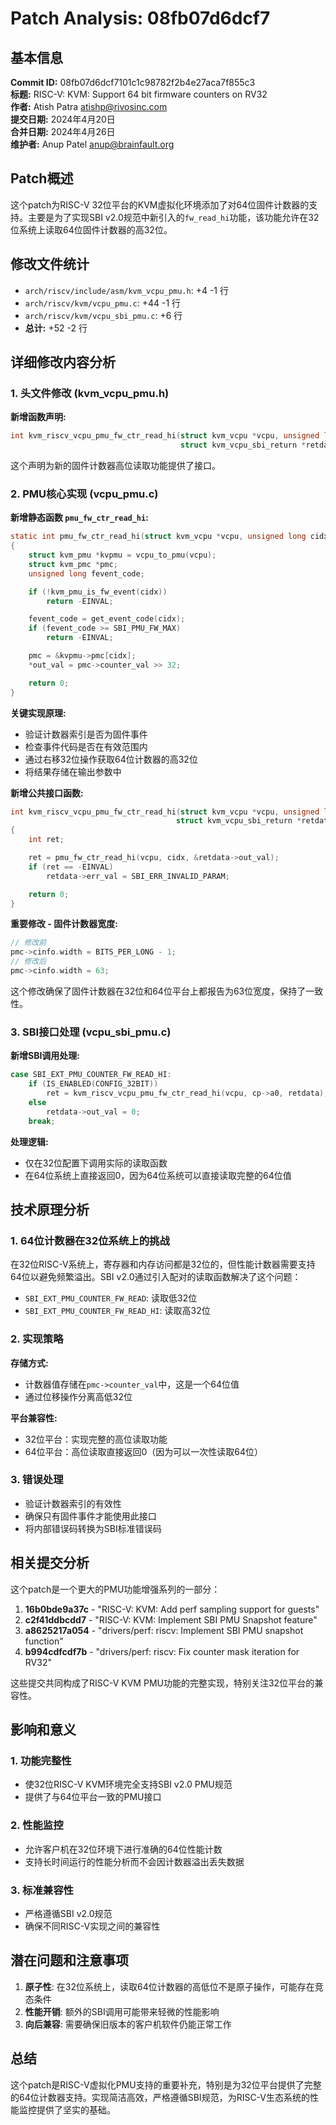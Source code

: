 # Patch Analysis: 08fb07d6dcf7

## 基本信息

**Commit ID:** 08fb07d6dcf7101c1c98782f2b4e27aca7f855c3  
**标题:** RISC-V: KVM: Support 64 bit firmware counters on RV32  
**作者:** Atish Patra <atishp@rivosinc.com>  
**提交日期:** 2024年4月20日  
**合并日期:** 2024年4月26日  
**维护者:** Anup Patel <anup@brainfault.org>  

## Patch概述

这个patch为RISC-V 32位平台的KVM虚拟化环境添加了对64位固件计数器的支持。主要是为了实现SBI v2.0规范中新引入的`fw_read_hi`功能，该功能允许在32位系统上读取64位固件计数器的高32位。

## 修改文件统计

- `arch/riscv/include/asm/kvm_vcpu_pmu.h`: +4 -1 行
- `arch/riscv/kvm/vcpu_pmu.c`: +44 -1 行  
- `arch/riscv/kvm/vcpu_sbi_pmu.c`: +6 行
- **总计:** +52 -2 行

## 详细修改内容分析

### 1. 头文件修改 (kvm_vcpu_pmu.h)

**新增函数声明:**
```c
int kvm_riscv_vcpu_pmu_fw_ctr_read_hi(struct kvm_vcpu *vcpu, unsigned long cidx,
                                      struct kvm_vcpu_sbi_return *retdata);
```

这个声明为新的固件计数器高位读取功能提供了接口。

### 2. PMU核心实现 (vcpu_pmu.c)

**新增静态函数 `pmu_fw_ctr_read_hi`:**
```c
static int pmu_fw_ctr_read_hi(struct kvm_vcpu *vcpu, unsigned long cidx, unsigned long *out_val)
{
    struct kvm_pmu *kvpmu = vcpu_to_pmu(vcpu);
    struct kvm_pmc *pmc;
    unsigned long fevent_code;

    if (!kvm_pmu_is_fw_event(cidx))
        return -EINVAL;

    fevent_code = get_event_code(cidx);
    if (fevent_code >= SBI_PMU_FW_MAX)
        return -EINVAL;

    pmc = &kvpmu->pmc[cidx];
    *out_val = pmc->counter_val >> 32;

    return 0;
}
```

**关键实现原理:**
- 验证计数器索引是否为固件事件
- 检查事件代码是否在有效范围内
- 通过右移32位操作获取64位计数器的高32位
- 将结果存储在输出参数中

**新增公共接口函数:**
```c
int kvm_riscv_vcpu_pmu_fw_ctr_read_hi(struct kvm_vcpu *vcpu, unsigned long cidx,
                                     struct kvm_vcpu_sbi_return *retdata)
{
    int ret;

    ret = pmu_fw_ctr_read_hi(vcpu, cidx, &retdata->out_val);
    if (ret == -EINVAL)
        retdata->err_val = SBI_ERR_INVALID_PARAM;

    return 0;
}
```

**重要修改 - 固件计数器宽度:**
```c
// 修改前
pmc->cinfo.width = BITS_PER_LONG - 1;
// 修改后  
pmc->cinfo.width = 63;
```

这个修改确保了固件计数器在32位和64位平台上都报告为63位宽度，保持了一致性。

### 3. SBI接口处理 (vcpu_sbi_pmu.c)

**新增SBI调用处理:**
```c
case SBI_EXT_PMU_COUNTER_FW_READ_HI:
    if (IS_ENABLED(CONFIG_32BIT))
        ret = kvm_riscv_vcpu_pmu_fw_ctr_read_hi(vcpu, cp->a0, retdata);
    else
        retdata->out_val = 0;
    break;
```

**处理逻辑:**
- 仅在32位配置下调用实际的读取函数
- 在64位系统上直接返回0，因为64位系统可以直接读取完整的64位值

## 技术原理分析

### 1. 64位计数器在32位系统上的挑战

在32位RISC-V系统上，寄存器和内存访问都是32位的，但性能计数器需要支持64位以避免频繁溢出。SBI v2.0通过引入配对的读取函数解决了这个问题：
- `SBI_EXT_PMU_COUNTER_FW_READ`: 读取低32位
- `SBI_EXT_PMU_COUNTER_FW_READ_HI`: 读取高32位

### 2. 实现策略

**存储方式:**
- 计数器值存储在`pmc->counter_val`中，这是一个64位值
- 通过位移操作分离高低32位

**平台兼容性:**
- 32位平台：实现完整的高位读取功能
- 64位平台：高位读取直接返回0（因为可以一次性读取64位）

### 3. 错误处理

- 验证计数器索引的有效性
- 确保只有固件事件才能使用此接口
- 将内部错误码转换为SBI标准错误码

## 相关提交分析

这个patch是一个更大的PMU功能增强系列的一部分：

1. **16b0bde9a37c** - "RISC-V: KVM: Add perf sampling support for guests"
2. **c2f41ddbcdd7** - "RISC-V: KVM: Implement SBI PMU Snapshot feature"  
3. **a8625217a054** - "drivers/perf: riscv: Implement SBI PMU snapshot function"
4. **b994cdfcdf7b** - "drivers/perf: riscv: Fix counter mask iteration for RV32"

这些提交共同构成了RISC-V KVM PMU功能的完整实现，特别关注32位平台的兼容性。

## 影响和意义

### 1. 功能完整性
- 使32位RISC-V KVM环境完全支持SBI v2.0 PMU规范
- 提供了与64位平台一致的PMU接口

### 2. 性能监控
- 允许客户机在32位环境下进行准确的64位性能计数
- 支持长时间运行的性能分析而不会因计数器溢出丢失数据

### 3. 标准兼容性
- 严格遵循SBI v2.0规范
- 确保不同RISC-V实现之间的兼容性

## 潜在问题和注意事项

1. **原子性**: 在32位系统上，读取64位计数器的高低位不是原子操作，可能存在竞态条件
2. **性能开销**: 额外的SBI调用可能带来轻微的性能影响
3. **向后兼容**: 需要确保旧版本的客户机软件仍能正常工作

## 总结

这个patch是RISC-V虚拟化PMU支持的重要补充，特别是为32位平台提供了完整的64位计数器支持。实现简洁高效，严格遵循SBI规范，为RISC-V生态系统的性能监控提供了坚实的基础。